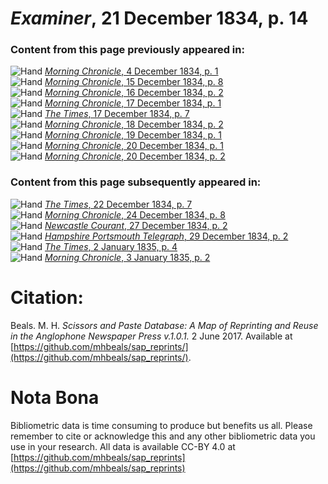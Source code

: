 # *Examiner*, 21 December 1834, p. 14  
  
### Content from this page previously appeared in:  
![Hand](http://scissorsandpaste.net/wp-content/uploads/2017/06/smallhandpointer.png) [*Morning Chronicle*, 4 December 1834, p. 1](https://mhbeals.github.io/sap_html/Morning-Chronicle/Morning-Chronicle-4-December-1834-p-1)  
![Hand](http://scissorsandpaste.net/wp-content/uploads/2017/06/smallhandpointer.png) [*Morning Chronicle*, 15 December 1834, p. 8](https://mhbeals.github.io/sap_html/Morning-Chronicle/Morning-Chronicle-15-December-1834-p-8)  
![Hand](http://scissorsandpaste.net/wp-content/uploads/2017/06/smallhandpointer.png) [*Morning Chronicle*, 16 December 1834, p. 2](https://mhbeals.github.io/sap_html/Morning-Chronicle/Morning-Chronicle-16-December-1834-p-2)  
![Hand](http://scissorsandpaste.net/wp-content/uploads/2017/06/smallhandpointer.png) [*Morning Chronicle*, 17 December 1834, p. 1](https://mhbeals.github.io/sap_html/Morning-Chronicle/Morning-Chronicle-17-December-1834-p-1)  
![Hand](http://scissorsandpaste.net/wp-content/uploads/2017/06/smallhandpointer.png) [*The Times*, 17 December 1834, p. 7](https://mhbeals.github.io/sap_html/The-Times/The-Times-17-December-1834-p-7)  
![Hand](http://scissorsandpaste.net/wp-content/uploads/2017/06/smallhandpointer.png) [*Morning Chronicle*, 18 December 1834, p. 2](https://mhbeals.github.io/sap_html/Morning-Chronicle/Morning-Chronicle-18-December-1834-p-2)  
![Hand](http://scissorsandpaste.net/wp-content/uploads/2017/06/smallhandpointer.png) [*Morning Chronicle*, 19 December 1834, p. 1](https://mhbeals.github.io/sap_html/Morning-Chronicle/Morning-Chronicle-19-December-1834-p-1)  
![Hand](http://scissorsandpaste.net/wp-content/uploads/2017/06/smallhandpointer.png) [*Morning Chronicle*, 20 December 1834, p. 1](https://mhbeals.github.io/sap_html/Morning-Chronicle/Morning-Chronicle-20-December-1834-p-1)  
![Hand](http://scissorsandpaste.net/wp-content/uploads/2017/06/smallhandpointer.png) [*Morning Chronicle*, 20 December 1834, p. 2](https://mhbeals.github.io/sap_html/Morning-Chronicle/Morning-Chronicle-20-December-1834-p-2)  
  
### Content from this page subsequently appeared in:  
![Hand](http://scissorsandpaste.net/wp-content/uploads/2017/06/smallhandpointer.png) [*The Times*, 22 December 1834, p. 7](https://mhbeals.github.io/sap_html/The-Times/The-Times-22-December-1834-p-7)  
![Hand](http://scissorsandpaste.net/wp-content/uploads/2017/06/smallhandpointer.png) [*Morning Chronicle*, 24 December 1834, p. 8](https://mhbeals.github.io/sap_html/Morning-Chronicle/Morning-Chronicle-24-December-1834-p-8)  
![Hand](http://scissorsandpaste.net/wp-content/uploads/2017/06/smallhandpointer.png) [*Newcastle Courant*, 27 December 1834, p. 2](https://mhbeals.github.io/sap_html/Newcastle-Courant/Newcastle-Courant-27-December-1834-p-2)  
![Hand](http://scissorsandpaste.net/wp-content/uploads/2017/06/smallhandpointer.png) [*Hampshire Portsmouth Telegraph*, 29 December 1834, p. 2](https://mhbeals.github.io/sap_html/Hampshire-Portsmouth-Telegraph/Hampshire-Portsmouth-Telegraph-29-December-1834-p-2)  
![Hand](http://scissorsandpaste.net/wp-content/uploads/2017/06/smallhandpointer.png) [*The Times*, 2 January 1835, p. 4](https://mhbeals.github.io/sap_html/The-Times/The-Times-2-January-1835-p-4)  
![Hand](http://scissorsandpaste.net/wp-content/uploads/2017/06/smallhandpointer.png) [*Morning Chronicle*, 3 January 1835, p. 2](https://mhbeals.github.io/sap_html/Morning-Chronicle/Morning-Chronicle-3-January-1835-p-2)  


# Citation: 

Beals. M. H. *Scissors and Paste Database: A Map of Reprinting and Reuse in the Anglophone Newspaper Press v.1.0.1.* 2 June 2017. Available at [https://github.com/mhbeals/sap_reprints/](https://github.com/mhbeals/sap_reprints/). 

# Nota Bona

Bibliometric data is time consuming to produce but benefits us all. Please remember to cite or acknowledge this and any other bibliometric data you use in your research. All data is available CC-BY 4.0 at [https://github.com/mhbeals/sap_reprints](https://github.com/mhbeals/sap_reprints)